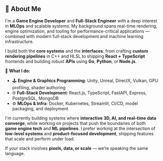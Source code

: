 ## 👋 About Me

I'm a **Game Engine Developer** and **Full-Stack Engineer** with a deep interest in **MLOps** and scalable systems. My background spans real-time rendering, engine optimization, and tooling for performance-critical applications — combined with modern full-stack development and machine learning infrastructure.

I build both the **core systems** and the **interfaces**: from crafting **custom rendering pipelines** in C++ and HLSL to shipping **React + TypeScript** frontends and building robust **APIs** using **Go**, **Python**, or **Node.js**.

🔧 **What I do:**

- 🕹️ **Engine & Graphics Programming**: Unity, Unreal, DirectX, Vulkan, GPU profiling, shader authoring
- 🌐 **Full-Stack Development**: React.js, TypeScript, FastAPI, Express, PostgreSQL, MongoDB
- ⚙️ **MLOps & Infra**: Docker, Kubernetes, Streamlit, CI/CD, model packaging, and deployment

I'm currently building systems where **interactive 3D, AI, and real-time data converge**, while working on projects that push the boundaries of both **game engine tech** and **ML pipelines**. I prefer working at the intersection of **low-level systems** and **product-focused development**, shipping features that scale and perform under load.

If your stack involves **pixels, data, or scale** — we’re speaking the same language.
